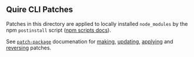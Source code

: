 ## Quire CLI Patches

Patches in this directory are applied to locally installed `node_modules` by the npm `postinstall` script ([npm scripts docs](https://docs.npmjs.com/cli/v10/using-npm/scripts)).

See [`patch-package`](https://github.com/ds300/patch-package) documenation for [making](https://github.com/ds300/patch-package#making-patches), [updating](https://github.com/ds300/patch-package#updating-patches), [applying](https://github.com/ds300/patch-package#applying-patches) and [reversing](https://github.com/ds300/patch-package#applying-patches) patches.
